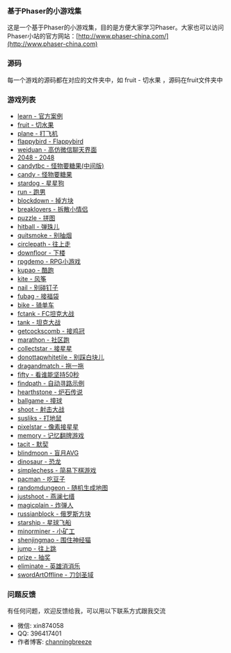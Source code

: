 ### 基于Phaser的小游戏集
这是一个基于Phaser的小游戏集，目的是方便大家学习Phaser。大家也可以访问Phaser小站的官方网站：[http://www.phaser-china.com/](http://www.phaser-china.com) 

### 源码
每一个游戏的源码都在对应的文件夹中，如 fruit - 切水果 ，源码在fruit文件夹中

### 游戏列表
* [learn - 官方案例](http://game.webxinxin.com/learn/exam8.html)
* [fruit - 切水果](http://game.webxinxin.com/fruit/)
* [plane - 打飞机](http://game.webxinxin.com/plane/)
* [flappybird - Flappybird](http://game.webxinxin.com/flappybird/)
* [weiduan - 高仿微信聊天界面](http://game.webxinxin.com/?game=weiduan&id=1)
* [2048 - 2048](http://game.webxinxin.com/2048)
* [candytbc - 怪物要糖果(中间版)](http://game.webxinxin.com/candytbc)
* [candy - 怪物要糖果](http://game.webxinxin.com/candy)
* [stardog - 星星狗](http://game.webxinxin.com/stardog)
* [run - 跑男](http://game.webxinxin.com/run)
* [blockdown - 掉方块](http://game.webxinxin.com/blockdown)
* [breaklovers - 拆散小情侣](http://game.webxinxin.com/breaklovers)
* [puzzle - 拼图](http://game.webxinxin.com/puzzle)
* [hitball - 弹珠儿](http://game.webxinxin.com/hitball)
* [quitsmoke - 别抽烟](http://game.webxinxin.com/quitsmoke)
* [circlepath - 往上走](http://game.webxinxin.com/circlepath)
* [downfloor - 下楼](http://game.webxinxin.com/downfloor)
* [rpgdemo - RPG小游戏](http://game.webxinxin.com/rpgdemo)
* [kupao - 酷跑](http://game.webxinxin.com/kupao)
* [kite - 风筝](http://game.webxinxin.com/kite)
* [nail - 别碰钉子](http://game.webxinxin.com/nail)
* [fubag - 接福袋](http://game.webxinxin.com/fubag)
* [bike - 骑单车](http://game.webxinxin.com/bike)
* [fctank - FC坦克大战](http://game.webxinxin.com/fctank)
* [tank - 坦克大战](http://game.webxinxin.com/tank)
* [getcockscomb - 接鸡冠](http://game.webxinxin.com/getcockscomb)
* [marathon - 社区跑](http://game.webxinxin.com/marathon)
* [collectstar - 接星星](http://game.webxinxin.com/collectstar)
* [donottapwhitetile - 别踩白块儿](http://game.webxinxin.com/donottapwhitetile)
* [dragandmatch - 拖一拖](http://game.webxinxin.com/dragandmatch)
* [fifty - 看谁能坚持50秒](http://game.webxinxin.com/fifty)
* [findpath - 自动寻路示例](http://game.webxinxin.com/findpath)
* [hearthstone - 炉石传说](http://game.webxinxin.com/hearthstone)
* [ballgame - 撞球](http://game.webxinxin.com/ballgame)
* [shoot - 射击大战](http://game.webxinxin.com/shoot)
* [susliks - 打地鼠](http://game.webxinxin.com/susliks)
* [pixelstar - 像素接星星](http://game.webxinxin.com/pixelstar)
* [memory - 记忆翻牌游戏](http://game.webxinxin.com/memory)
* [tacit - 默契](http://game.webxinxin.com/tacit)
* [blindmoon - 盲月AVG](http://game.webxinxin.com/blindmoon)
* [dinosaur - 恐龙](http://game.webxinxin.com/dinosaur)
* [simplechess - 简易下棋游戏](http://game.webxinxin.com/simplechess)
* [pacman - 吃豆子](http://game.webxinxin.com/pacman)
* [randomdungeon - 随机生成地图](http://game.webxinxin.com/randomdungeon)
* [justshoot - 燕澜七缙](http://game.webxinxin.com/justshoot)
* [magicplain - 炸弹人](http://game.webxinxin.com/magicplain)
* [russianblock - 俄罗斯方块](http://game.webxinxin.com/russianblock)
* [starship - 星球飞船](http://game.webxinxin.com/starship)
* [minorminer - 小矿工](http://game.webxinxin.com/minorminer)
* [shenjingmao - 围住神经猫](http://game.webxinxin.com/shenjingmao)
* [jump - 往上跳](http://game.webxinxin.com/jump)
* [prize - 抽奖](http://game.webxinxin.com/prize)
* [eliminate - 英雄消消乐](http://game.webxinxin.com/eliminate)
* [swordArtOffline - 刀剑圣域](https://zhuobinggang.github.io/the-fuck-rpg/)

### 问题反馈
有任何问题，欢迎反馈给我，可以用以下联系方式跟我交流

* 微信: xin874058
* QQ: 396417401
* 作者博客: [channingbreeze](http://www.channingbreeze.com/)
